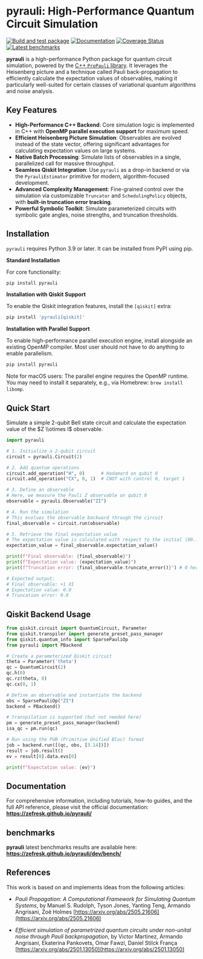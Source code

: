 # pyrauli: High-Performance Quantum Circuit Simulation

[![Build and test package](https://github.com/zeFresk/pyrauli/actions/workflows/ci.yml/badge.svg)](https://github.com/zeFresk/pyrauli/actions/workflows/ci.yml)
[![Documentation](https://img.shields.io/badge/Documentation-View-blue)](https://zefresk.github.io/pyrauli/)
[![Coverage Status](https://coveralls.io/repos/github/zeFresk/pyrauli/badge.svg?branch=coverage)](https://coveralls.io/github/zeFresk/pyrauli?branch=coverage)
[![Latest benchmarks](https://img.shields.io/badge/Benchmarks-View-blue)](https://zefresk.github.io/pyrauli/dev/bench)

**pyrauli** is a high-performance Python package for quantum circuit simulation, powered by the [C++ `ProPauli` library](https://github.com/zeFresk/ProPauli/). It leverages the Heisenberg picture and a technique called Pauli back-propagation to efficiently calculate the expectation values of observables, making it particularly well-suited for certain classes of variational quantum algorithms and noise analysis.

## Key Features

*   **High-Performance C++ Backend**: Core simulation logic is implemented in C++ with **OpenMP parallel execution support** for maximum speed.
*   **Efficient Heisenberg Picture Simulation**: Observables are evolved instead of the state vector, offering significant advantages for calculating expectation values on large systems.
*   **Native Batch Processing**: Simulate lists of observables in a single, parallelized call for massive throughput.
*   **Seamless Qiskit Integration**: Use `pyrauli` as a drop-in backend or via the `PyrauliEstimator` primitive for modern, algorithm-focused development.
*   **Advanced Complexity Management**: Fine-grained control over the simulation via customizable `Truncator` and `SchedulingPolicy` objects, with **built-in truncation error tracking**.
*   **Powerful Symbolic Toolkit**: Simulate parameterized circuits with symbolic gate angles, noise strengths, and truncation thresholds.

## Installation

`pyrauli` requires Python 3.9 or later. It can be installed from PyPI using pip.

**Standard Installation**

For core functionality:

```bash
pip install pyrauli
````

**Installation with Qiskit Support**

To enable the Qiskit integration features, install the `[qiskit]` extra:

```bash
pip install 'pyrauli[qiskit]'
````

**Installation with Parallel Support**

To enable high-performance parallel execution engine, install alongside an existing OpenMP compiler.
Most user should not have to do anything to enable parallelism.

```bash
pip install pyrauli 
```

Note for macOS users: The parallel engine requires the OpenMP runtime. You may need to install it separately, e.g., via Homebrew: `brew install libomp`.

## Quick Start

Simulate a simple 2-qubit Bell state circuit and calculate the expectation value of the $Z \\otimes I$ observable.

```python
import pyrauli

# 1. Initialize a 2-qubit circuit
circuit = pyrauli.Circuit(2)

# 2. Add quantum operations
circuit.add_operation("H", 0)      # Hadamard on qubit 0
circuit.add_operation("CX", 0, 1)  # CNOT with control 0, target 1

# 3. Define an observable
# Here, we measure the Pauli Z observable on qubit 0
observable = pyrauli.Observable("ZI")

# 4. Run the simulation
# This evolves the observable backward through the circuit
final_observable = circuit.run(observable)

# 5. Retrieve the final expectation value
# The expectation value is calculated with respect to the initial |00...0> state
expectation_value = final_observable.expectation_value()

print(f"Final observable: {final_observable}")
print(f"Expectation value: {expectation_value}")
print(f"Truncation error: {final_observable.truncate_error()}") # 0 here

# Expected output:
# Final observable: +1 XI
# Expectation value: 0.0
# Truncation error: 0.0
```

## Qiskit Backend Usage

```python
from qiskit.circuit import QuantumCircuit, Parameter
from qiskit.transpiler import generate_preset_pass_manager
from qiskit.quantum_info import SparsePauliOp
from pyrauli import PBackend

# Create a parameterized Qiskit circuit
theta = Parameter('theta')
qc = QuantumCircuit(2)
qc.h(0)
qc.rz(theta, 0)
qc.cx(0, 1)

# Define an observable and instantiate the backend
obs = SparsePauliOp("ZI")
backend = PBackend()

# transpilation is supported (but not needed here)
pm = generate_preset_pass_manager(backend)
isa_qc = pm.run(qc)

# Run using the PUB (Primitive Unified Bloc) format
job = backend.run([(qc, obs, [3.14])])
result = job.result()
ev = result[0].data.evs[0]

print(f"Expectation value: {ev}")
```

## Documentation

For comprehensive information, including tutorials, how-to guides, and the full API reference, please visit the official documentation:
**https://zefresk.github.io/pyrauli/**

## benchmarks

**pyrauli** latest benchmarks results are available here: **https://zefresk.github.io/pyrauli/dev/bench/**

## References

This work is based on and implements ideas from the following articles:

  * _Pauli Propagation: A Computational Framework for Simulating Quantum Systems_, by Manuel S. Rudolph, Tyson Jones, Yanting Teng, Armando Angrisani, Zoë Holmes [https://arxiv.org/abs/2505.21606](https://arxiv.org/abs/2505.21606)

  * _Efficient simulation of parametrized quantum circuits under non-unital noise through Pauli backpropagation_, by Victor Martinez, Armando Angrisani, Ekaterina Pankovets, Omar Fawzi, Daniel Stilck França [https://arxiv.org/abs/2501.13050](https://arxiv.org/abs/2501.13050)
